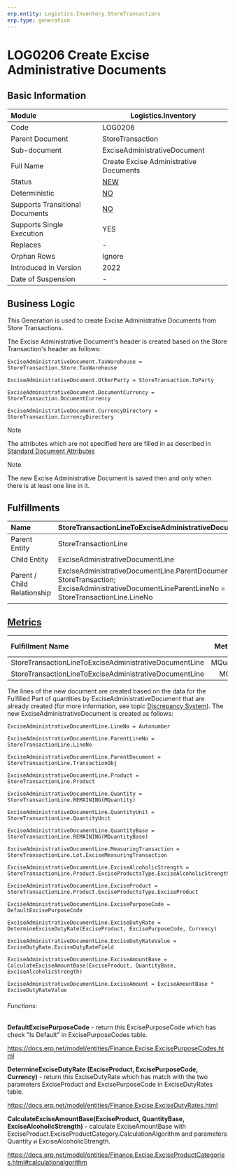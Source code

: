 ```yaml
---
erp.entity: Logistics.Inventory.StoreTransactions
erp.type: generation
---
```


# LOG0206 Create Excise Administrative Documents

## Basic Information

| Module                          | Logistics.Inventory                                       |
| :------------------------------ | --------------------------------------------------------- |
| Code                            | LOG0206                                                   |
| Parent Document                 | StoreTransaction                                          |
| Sub-document                    | ExciseAdministrativeDocument                              |
| Full Name                       | Create Excise Administrative Documents                    |
| Status                          | [NEW](xref:generation-procedures)                         |
| Deterministic                   | [NO](xref:document-generation-and-transitional-documents) |
| Supports Transitional Documents | [NO](xref:document-generation-and-transitional-documents) |
| Supports Single Execution       | YES                                                       |
| Replaces                        | -                                                         |
| Orphan Rows                     | Ignore                                                    |
| Introduced In Version           | 2022                                                      |
| Date of Suspension              | -                                                         |

## Business Logic

This Generation is used to create Excise Administrative Documents from Store Transactions. 

The Excise Administrative Document's header is created based on the Store Transaction's header as follows:

```
ExciseAdministrativeDocument.TaxWarehouse = StoreTransaction.Store.TaxWarehouse

ExciseAdministrativeDocument.OtherParty = StoreTransaction.ToParty

ExciseAdministrativeDocument.DocumentCurrency = StoreTransaction.DocumentCurrency

ExciseAdministrativeDocument.CurrencyDirectory = StoreTransaction.CurrencyDirectory
```

> [!Note] 
> The attributes which are not specified here are filled in as described in [Standard Document Attributes](../reference/standard-document-attributes.md)

> [!Note] 
> The new Excise Administrative Document is saved then and only when there is at least one line in it.

## Fulfillments

| Name                        | StoreTransactionLineToExciseAdministrativeDocumentLine       |
| :-------------------------- | ------------------------------------------------------------ |
| Parent Entity               | StoreTransactionLine                                         |
| Child Entity                | ExciseAdministrativeDocumentLine                             |
| Parent / Child Relationship | ExciseAdministrativeDocumentLine.ParentDocument = StoreTransaction; ExciseAdministrativeDocumentLineParentLineNo = StoreTransactionLine.LineNo |

## [Metrics](../reference/metrics.md)

| Fulfillment Name                                       |  Metric Name  |                 Measurement Unit                 | Parent Value                      | Child Value                                   | New Record |
| :----------------------------------------------------- | :-----------: | :----------------------------------------------: | :-------------------------------- | :-------------------------------------------- | :--------- |
| StoreTransactionLineToExciseAdministrativeDocumentLine | MQuantityBase | StoreTransactionLine.Product.BaseMeasurementUnit | StoreTransactionLine.QuantityBase | ExciseAdministrativeDocumentLine.QuantityBase | YES        |
| StoreTransactionLineToExciseAdministrativeDocumentLine |   MQuantity   |        StoreTransactionLine.QuantityUnit         | StoreTransactionLine.Quantity     | ExciseAdministrativeDocumentLine.Quantity     | NO         |

The lines of the new document are created based on the data for the Fulfilled Part of quantities by ExciseAdministrativeDocument that are already created (for more information, see topic [Discrepancy System](../reference/discrepancy-system.md)). The new ExciseAdministrativeDocument is created as follows:

```
ExciseAdministrativeDocumentLine.LineNo = Autonumber

ExciseAdministrativeDocumentLine.ParentLineNo = StoreTransactionLine.LineNo

ExciseAdministrativeDocumentLine.ParentDocument = StoreTransactionLine.TransactionObj

ExciseAdministrativeDocumentLine.Product = StoreTransactionLine.Product

ExciseAdministrativeDocumentLine.Quantity = StoreTransactionLine.REMAINING(MQuantity)

ExciseAdministrativeDocumentLine.QuantityUnit = StoreTransactionLine.QuantityUnit

ExciseAdministrativeDocumentLine.QuantityBase = StoreTransactionLine.REMAINING(MQuantityBase)

ExciseAdministrativeDocumentLine.MeasuringTransaction = StoreTransactionLine.Lot.ExciseMeasuringTransaction

ExciseAdministrativeDocumentLine.ExciseAlcoholicStrength = StoreTransactionLine.Product.ExciseProductsType.ExciseAlcoholicStrength

ExciseAdministrativeDocumentLine.ExciseProduct = StoreTransactionLine.Product.ExciseProductsType.ExciseProduct

ExciseAdministrativeDocumentLine.ExcisePurposeCode = DefaultExcisePurposeCode

ExciseAdministrativeDocumentLine.ExciseDutyRate = DetermineExciseDutyRate(ExciseProduct, ExcisePurposeCode, Currency)

ExciseAdministrativeDocumentLine.ExciseDutyRateValue = ExciseDutyRate.ExciseDutyRateField

ExciseAdministrativeDocumentLine.ExciseAmountBase = CalculateExciseAmountBase(ExciseProduct, QuantityBase, ExciseAlcoholicStrength)

ExciseAdministrativeDocumentLine.ExciseAmount = ExciseAmountBase * ExciseDutyRateValue
```

###### Functions:

**DefaultExcisePurposeCode** - return this ExcisePurposeCode which has check "Is Default" in ExcisePurposeCodes table.

https://docs.erp.net/model/entities/Finance.Excise.ExcisePurposeCodes.html

**DetermineExciseDutyRate (ExciseProduct, ExcisePurposeCode, Currency)** - return this ExciseDutyRate which has match with the two parameters ExciseProduct and ExcisePurposeCode in ExciseDutyRates table. 

https://docs.erp.net/model/entities/Finance.Excise.ExciseDutyRates.html

**CalculateExciseAmountBase(ExciseProduct, QuantityBase, ExciseAlcoholicStrength)** - calculate ExciseAmountBase with ExciseProduct.ExciseProductCategory.CalculationAlgorithm and parameters Quantity и ExciseAlcoholicStrength.

https://docs.erp.net/model/entities/Finance.Excise.ExciseProductCategories.html#calculationalgorithm





